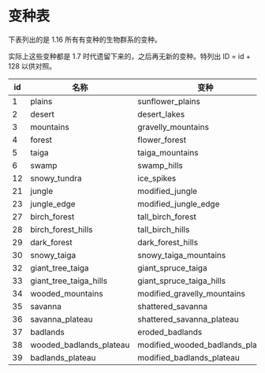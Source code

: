 # 变种表

下表列出的是 1.16 所有有变种的生物群系的变种。

实际上这些变种都是 1.7 时代遗留下来的，之后再无新的变种。特列出 ID = id + 128 以供对照。

| id   | 名称                    | 变种                             | ID   |
| ---- | ----------------------- | -------------------------------- | ---- |
| 1    | plains                  | sunflower_plains                 | 129  |
| 2    | desert                  | desert_lakes                     | 130  |
| 3    | mountains               | gravelly_mountains               | 131  |
| 4    | forest                  | flower_forest                    | 132  |
| 5    | taiga                   | taiga_mountains                  | 133  |
| 6    | swamp                   | swamp_hills                      | 134  |
| 12   | snowy_tundra            | ice_spikes                       | 140  |
| 21   | jungle                  | modified_jungle                  | 149  |
| 23   | jungle_edge             | modified_jungle_edge             | 151  |
| 27   | birch_forest            | tall_birch_forest                | 155  |
| 28   | birch_forest_hills      | tall_birch_hills                 | 156  |
| 29   | dark_forest             | dark_forest_hills                | 157  |
| 30   | snowy_taiga             | snowy_taiga_mountains            | 158  |
| 32   | giant_tree_taiga        | giant_spruce_taiga               | 160  |
| 33   | giant_tree_taiga_hills  | giant_spruce_taiga_hills         | 161  |
| 34   | wooded_mountains        | modified_gravelly_mountains      | 162  |
| 35   | savanna                 | shattered_savanna                | 163  |
| 36   | savanna_plateau         | shattered_savanna_plateau        | 164  |
| 37   | badlands                | eroded_badlands                  | 165  |
| 38   | wooded_badlands_plateau | modified_wooded_badlands_plateau | 166  |
| 39   | badlands_plateau        | modified_badlands_plateau        | 167  |
